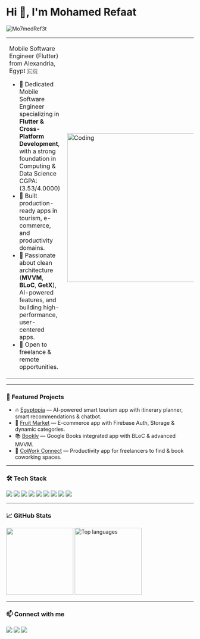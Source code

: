 <h1 align="left">Hi 👋, I'm Mohamed Refaat</h1>
<p align="left">
  <img src="https://komarev.com/ghpvc/?username=Mo7medRef3t&label=Profile%20views&color=0e75b6&style=flat" alt="Mo7medRef3t" />
</p>

<table border="0">
<tr>
<td width="60%">

Mobile Software Engineer (Flutter) from Alexandria, Egypt 🇪🇬

- 🎯 Dedicated Mobile Software Engineer specializing in **Flutter & Cross-Platform Development**, with a strong foundation in Computing & Data Science CGPA: (3.53/4.0000)
- 🚀 Built production-ready apps in tourism, e-commerce, and productivity domains.
- 🧭 Passionate about clean architecture (**MVVM**, **BLoC**, **GetX**), AI-powered features, and building high-performance, user-centered apps.
- 📌 Open to freelance & remote opportunities.

</td>
<td>
<img align="right" alt="Coding" width="400" src="https://media.giphy.com/media/qgQUggAC3Pfv687qPC/giphy.gif">
</td>
</tr>
</table>

---

### 🌟 Featured Projects
- 🔥 [Egyptopia](https://github.com/Mo7medRef3t/Egyptopia) — AI-powered smart tourism app with itinerary planner, smart recommendations & chatbot.
- 🛒 [Fruit Market](https://github.com/Mo7medRef3t/fruits_market) — E-commerce app with Firebase Auth, Storage & dynamic categories.
- 📚 [Bookly](https://github.com/Mo7medRef3t/bookly) — Google Books integrated app with BLoC & advanced MVVM.
- 🏢 [CoWork Connect](https://github.com/Mo7medRef3t/cowork-connect) — Productivity app for freelancers to find & book coworking spaces.

---

### 🛠 Tech Stack
<p align="left">
  <img src="https://img.shields.io/badge/Flutter-02569B?style=flat&logo=flutter&logoColor=white"/>
  <img src="https://img.shields.io/badge/Dart-0175C2?style=flat&logo=dart&logoColor=white"/>
  <img src="https://img.shields.io/badge/Firebase-FFCA28?style=flat&logo=firebase&logoColor=white"/>
  <img src="https://img.shields.io/badge/Clean%20Architecture-structured-ff69b4?style=flat"/>
  <img src="https://img.shields.io/badge/MVVM-architecture-blue?style=flat"/>
  <img src="https://img.shields.io/badge/BLoC-00599C?style=flat&logo=flutter&logoColor=white"/>
  <img src="https://img.shields.io/badge/GetX-ffcd00?style=flat&logo=flutter&logoColor=black"/>
  <img src="https://img.shields.io/badge/REST%20APIs-ff9800?style=flat&logo=postman&logoColor=white"/>
  <img src="https://img.shields.io/badge/Django%20APIs-092E20?style=flat&logo=django&logoColor=white"/>
</p>

---

### 📈 GitHub Stats
<p align="left">
  <img src="https://github-readme-stats.vercel.app/api?username=Mo7medRef3t&show_icons=true&theme=radical&cache_seconds=60"  height="180" />
  <img src="https://github-readme-stats.vercel.app/api/top-langs/?username=Mo7medRef3t&layout=compact&theme=radical" alt="Top languages" height="180"/>
</p>

---

### 📫 Connect with me
<p align="left">
  <a href="https://linkedin.com/in/mohamed-refaat-86baa4246" target="blank"><img align="center" src="https://img.icons8.com/color/48/000000/linkedin.png"/></a>
  <a href="https://github.com/Mo7medRef3t" target="blank"><img align="center" src="https://img.icons8.com/material-outlined/48/000000/github.png"/></a>
  <a href="mailto:mr6737835@gmail.com" target="blank"><img align="center" src="https://img.icons8.com/color/48/000000/gmail.png"/></a>
</p>

